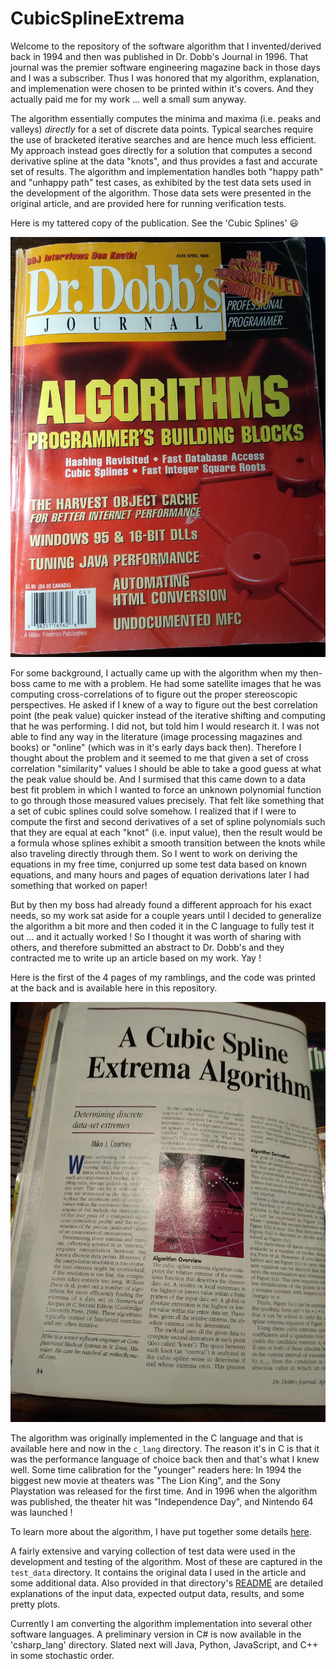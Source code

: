 # CubicSplineExtrema

Welcome to the repository of the software algorithm that I invented/derived back in 1994 and then was published in Dr. Dobb's Journal in 1996. That journal was the premier software engineering magazine back in those days and I was a subscriber. Thus I was honored that my algorithm, explanation, and implemenation were chosen to be printed within it's covers. And they actually paid me for my work ... well a small sum anyway.

The algorithm essentially computes the minima and maxima (i.e. peaks and valleys) *directly* for a set of discrete data points. Typical searches require the use of bracketed iterative searches and are hence much less efficient. My approach instead goes directly for a solution that computes a second derivative spline at the data "knots", and thus provides a fast and accurate set of results. The algorithm and implementation handles both "happy path" and "unhappy path" test cases, as exhibited by the test data sets used in the development of the algorithm. Those data sets were presented in the original article, and are provided here for running verification tests.

Here is my tattered copy of the publication. See the 'Cubic Splines' 😃

![My tattered copy of the publication](FrontCover.jpg)

For some background, I actually came up with the algorithm when my then-boss came to me with a problem. He had some satellite images that he was computing cross-correlations of to figure out the proper stereoscopic perspectives. He asked if I knew of a way to figure out the best correlation point (the peak value) quicker instead of the iterative shifting and computing that he was performing. I did not, but told him I would research it. I was not able to find any way in the literature (image processing magazines and books) or "online" (which was in it's early days back then). Therefore I thought about the problem and it seemed to me that given a set of cross correlation "similarity" values I should be able to take a good guess at what the peak value should be. And I surmised that this came down to a data best fit problem in which I wanted to force an unknown polynomial function to go through those measured values precisely. That felt like something that a set of cubic splines could solve somehow. I realized that if I were to compute the first and second derivatives of a set of spline polynomials such that they are equal at each "knot" (i.e. input value), then the result would be a formula whose splines exhibit a smooth transition between the knots while also traveling directly through them. So I went to work on deriving the equations in my free time, conjurred up some test data based on known equations, and many hours and pages of equation derivations later I had something that worked on paper!

But by then my boss had already found a different approach for his exact needs, so my work sat aside for a couple years until I decided to generalize the algorithm a bit more and then coded it in the C language to fully test it out ... and it actually worked ! So I thought it was worth of sharing with others, and therefore submitted an abstract to Dr. Dobb's and they contracted me to write up an article based on my work. Yay !

Here is the first of the 4 pages of my ramblings, and the code was printed at the back and is available here in this repository.

![The first page of the article](ArticleIntro.jpg) 

The algorithm was originally implemented in the C language and that is available here and now in the `c_lang` directory. The reason it's in C is that it was the performance language of choice back then and that's what I knew well. Some time calibration for the "younger" readers here: In 1994 the biggest new movie at theaters was "The Lion King", and the Sony Playstation was released for the first time. And in 1996 when the algorithm was published, the theater hit was "Independence Day", and Nintendo 64 was launched !

To learn more about the algorithm, I have put together some details [here](https://mikecsplayplace.github.io/CubicSplineExtrema/CubicSplineExtremaAlgorithm.html). 

A fairly extensive and varying collection of test data were used in the development and testing of the algorithm. Most of these are captured in the `test_data` directory. It contains the original data I used in the article and some additional data. Also provided in that directory's [README](./test_data/README.md) are detailed explanations of the input data, expected output data, results, and some pretty plots.

Currently I am converting the algorithm implementation into several other software languages. A preliminary version in C# is now available in the 'csharp_lang' directory. Slated next will Java, Python, JavaScript, and C++ in some stochastic order.
